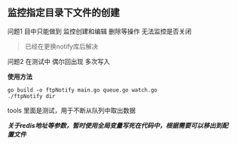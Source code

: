## 监控指定目录下文件的创建

问题1 目中只能做到 监控创建和编辑 删除等操作 无法监控是否关闭
> 已经在更换notify库后解决

问题2 在测试中 偶尔回出现 多次写入


**使用方法** 
```
go build -o ftpNotify main.go queue.go watch.go
./ftpNotify dir
```

tools 里面是测试，用于不断从队列中取出数据

***关于redis地址等参数，暂时使用全局变量写死在代码中，根据需要可以移出到配置文件***
